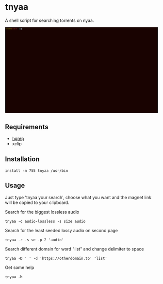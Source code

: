# tnyaa

A shell script for searching torrents on nyaa.

![example](example.gif)

## Requirements

 - [hgrep](https://github.com/TUVIMEN/hgrep)
 - xclip

## Installation

    install -m 755 tnyaa /usr/bin

## Usage

Just type 'tnyaa your search', choose what you want and the magnet link will be copied to your clipboard.

Search for the biggest lossless audio

    tnyaa -c audio-lossless -s size audio

Search for the least seeded lossy audio on second page

    tnyaa -r -s se -p 2 'audio'

Search different domain for word "list" and change delimiter to space

    tnyaa -D ' ' -d 'https://otherdomain.to' 'list'

Get some help

    tnyaa -h
